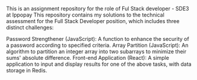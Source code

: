 This is an assignment repository for the role of Ful Stack developer - SDE3 at Ippopay
This repository contains my solutions to the technical assessment for the Full Stack Developer position, which includes three distinct challenges:

Password Strengthener (JavaScript): A function to enhance the security of a password according to specified criteria.
Array Partition (JavaScript): An algorithm to partition an integer array into two subarrays to minimize their sums' absolute difference.
Front-end Application (React): A simple application to input and display results for one of the above tasks, with data storage in Redis.
